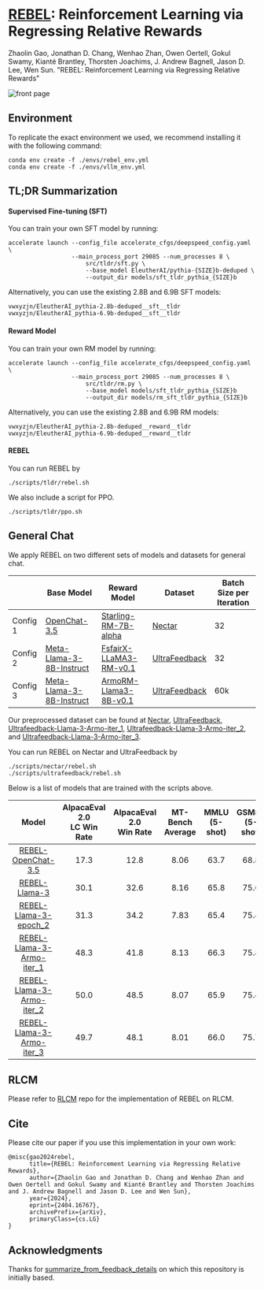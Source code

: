 # [REBEL](https://arxiv.org/abs/2404.16767): Reinforcement Learning via Regressing Relative Rewards

Zhaolin Gao, Jonathan D. Chang, Wenhao Zhan, Owen Oertell, Gokul Swamy, Kianté Brantley, Thorsten Joachims, J. Andrew Bagnell, Jason D. Lee, Wen Sun. "REBEL: Reinforcement Learning via Regressing Relative Rewards"

![front page](./figs/rebel_ffig.png)

## Environment

To replicate the exact environment we used, we recommend installing it with the following command:
```
conda env create -f ./envs/rebel_env.yml
conda env create -f ./envs/vllm_env.yml
```

## TL;DR Summarization

#### Supervised Fine-tuning (SFT)

You can train your own SFT model by running:
```
accelerate launch --config_file accelerate_cfgs/deepspeed_config.yaml \
                  --main_process_port 29085 --num_processes 8 \
                      src/tldr/sft.py \
                      --base_model EleutherAI/pythia-{SIZE}b-deduped \
                      --output_dir models/sft_tldr_pythia_{SIZE}b
```
Alternatively, you can use the existing 2.8B and 6.9B SFT models:
```
vwxyzjn/EleutherAI_pythia-2.8b-deduped__sft__tldr
vwxyzjn/EleutherAI_pythia-6.9b-deduped__sft__tldr
```

#### Reward Model

You can train your own RM model by running:
```
accelerate launch --config_file accelerate_cfgs/deepspeed_config.yaml \
                  --main_process_port 29085 --num_processes 8 \
                      src/tldr/rm.py \
                      --base_model models/sft_tldr_pythia_{SIZE}b
                      --output_dir models/rm_sft_tldr_pythia_{SIZE}b
```
Alternatively, you can use the existing 2.8B and 6.9B RM models:
```
vwxyzjn/EleutherAI_pythia-2.8b-deduped__reward__tldr
vwxyzjn/EleutherAI_pythia-6.9b-deduped__reward__tldr
```

#### REBEL

You can run REBEL by
```
./scripts/tldr/rebel.sh
```

We also include a script for PPO.
```
./scripts/tldr/ppo.sh
```

## General Chat

We apply REBEL on two different sets of models and datasets for general chat.

|  | Base Model | Reward Model | Dataset | Batch Size per Iteration |
| -------- | ------- |  ------- |  ------- | -------- |
| Config 1 | [OpenChat-3.5](https://huggingface.co/openchat/openchat_3.5)   | [Starling-RM-7B-alpha](https://huggingface.co/berkeley-nest/Starling-RM-7B-alpha) | [Nectar](https://huggingface.co/datasets/berkeley-nest/Nectar) | 32 |
| Config 2 | [Meta-Llama-3-8B-Instruct](https://huggingface.co/meta-llama/Meta-Llama-3-8B-Instruct) | [FsfairX-LLaMA3-RM-v0.1](https://huggingface.co/sfairXC/FsfairX-LLaMA3-RM-v0.1) | [UltraFeedback](https://huggingface.co/datasets/openbmb/UltraFeedback) | 32 |
| Config 3 | [Meta-Llama-3-8B-Instruct](https://huggingface.co/meta-llama/Meta-Llama-3-8B-Instruct) | [ArmoRM-Llama3-8B-v0.1](https://huggingface.co/RLHFlow/ArmoRM-Llama3-8B-v0.1) | [UltraFeedback](https://huggingface.co/datasets/openbmb/UltraFeedback) | 60k |

Our preprocessed dataset can be found at [Nectar](https://huggingface.co/datasets/jdchang/nectar_openchat_preprocess), [UltraFeedback](https://huggingface.co/datasets/GitBag/ultrafeedback_llama3_eurus), [Ultrafeedback-Llama-3-Armo-iter_1](https://huggingface.co/datasets/Cornell-AGI/Ultrafeedback-Llama-3-Armo-iter_1), [Ultrafeedback-Llama-3-Armo-iter_2](https://huggingface.co/datasets/Cornell-AGI/Ultrafeedback-Llama-3-Armo-iter_2), and [Ultrafeedback-Llama-3-Armo-iter_3](https://huggingface.co/datasets/Cornell-AGI/Ultrafeedback-Llama-3-Armo-iter_3).

You can run REBEL on Nectar and UltraFeedback by
```
./scripts/nectar/rebel.sh
./scripts/ultrafeedback/rebel.sh
```

Below is a list of models that are trained with the scripts above.

| Model | AlpacaEval 2.0<br>LC Win Rate | AlpacaEval 2.0<br>Win Rate | MT-Bench<br>Average | MMLU<br>(5-shot) | GSM8K<br>(5-shot) |
| :--------: | :--------: |   :--------: | :--------: |  :--------: | :--------: |
| [REBEL-OpenChat-3.5](https://huggingface.co/Cornell-AGI/REBEL-OpenChat-3.5) | 17.3 | 12.8 | 8.06 | 63.7 | 68.8 |
| [REBEL-Llama-3](https://huggingface.co/Cornell-AGI/REBEL-Llama-3) | 30.1 | 32.6 | 8.16 | 65.8 | 75.6 |
| [REBEL-Llama-3-epoch_2](https://huggingface.co/Cornell-AGI/REBEL-Llama-3-epoch_2) | 31.3 | 34.2 | 7.83 | 65.4 | 75.4 |
| [REBEL-Llama-3-Armo-iter_1](https://huggingface.co/Cornell-AGI/REBEL-Llama-3-Armo-iter_1) | 48.3 | 41.8 | 8.13 | 66.3 | 75.8 |
| [REBEL-Llama-3-Armo-iter_2](https://huggingface.co/Cornell-AGI/REBEL-Llama-3-Armo-iter_2) | 50.0 | 48.5 | 8.07 | 65.9 | 75.4 |
| [REBEL-Llama-3-Armo-iter_3](https://huggingface.co/Cornell-AGI/REBEL-Llama-3-Armo-iter_3) | 49.7 | 48.1 | 8.01 | 66.0 | 75.7 |

## RLCM

Please refer to [RLCM](https://github.com/Owen-Oertell/rlcm) repo for the implementation of REBEL on RLCM.

## Cite
Please cite our paper if you use this implementation in your own work:
```
@misc{gao2024rebel,
      title={REBEL: Reinforcement Learning via Regressing Relative Rewards}, 
      author={Zhaolin Gao and Jonathan D. Chang and Wenhao Zhan and Owen Oertell and Gokul Swamy and Kianté Brantley and Thorsten Joachims and J. Andrew Bagnell and Jason D. Lee and Wen Sun},
      year={2024},
      eprint={2404.16767},
      archivePrefix={arXiv},
      primaryClass={cs.LG}
}
```

## Acknowledgments
Thanks for [summarize_from_feedback_details](https://github.com/vwxyzjn/summarize_from_feedback_details/tree/62c37d63c212c55bde52833611eb642a95facb5c) on which this repository is initially based.

